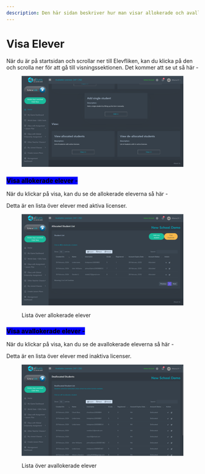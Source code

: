 ```yaml
---
description: Den här sidan beskriver hur man visar allokerade och avallokerade elever.
---
```


# Visa Elever

När du är på startsidan och scrollar ner till Elevfliken, kan du klicka på den och scrolla ner för att gå till visningssektionen. Det kommer att se ut så här -&#x20;

<figure><img src="../../.gitbook/assets/Screenshot 2024-02-29 131932.png" alt=""><figcaption></figcaption></figure>

### <mark style="background-color:blue;">Visa allokerade elever -</mark>&#x20;

När du klickar på visa, kan du se de allokerade eleverna så här -

Detta är en lista över elever med aktiva licenser.

<figure><img src="../../.gitbook/assets/Screenshot 2024-02-29 131939.png" alt=""><figcaption><p>Lista över allokerade elever</p></figcaption></figure>

### <mark style="background-color:blue;">Visa avallokerade elever -</mark>

När du klickar på visa, kan du se de avallokerade eleverna så här -

Detta är en lista över elever med inaktiva licenser.

<figure><img src="../../.gitbook/assets/Screenshot 2024-02-29 131954.png" alt=""><figcaption><p>Lista över avallokerade elever</p></figcaption></figure>

